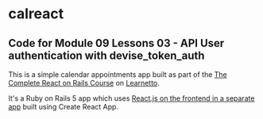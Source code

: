 # calreact

## Code for Module 09 Lessons 03 - API User authentication with devise_token_auth

This is a simple calendar appointments app built as part of the [The Complete React on Rails Course](https://learnetto.com/users/hrishio/courses/the-complete-react-on-rails-5-course) on [Learnetto](https://learnetto.com).

It's a Ruby on Rails 5 app which uses [React.js on the frontend in a separate app](https://github.com/learnetto/calreact-frontend) built using Create React App.
